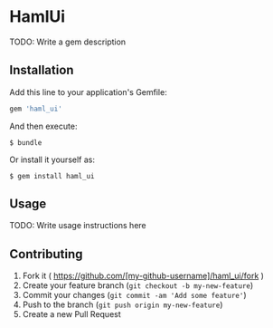 # HamlUi

TODO: Write a gem description

## Installation

Add this line to your application's Gemfile:

```ruby
gem 'haml_ui'
```

And then execute:

    $ bundle

Or install it yourself as:

    $ gem install haml_ui

## Usage

TODO: Write usage instructions here

## Contributing

1. Fork it ( https://github.com/[my-github-username]/haml_ui/fork )
2. Create your feature branch (`git checkout -b my-new-feature`)
3. Commit your changes (`git commit -am 'Add some feature'`)
4. Push to the branch (`git push origin my-new-feature`)
5. Create a new Pull Request
